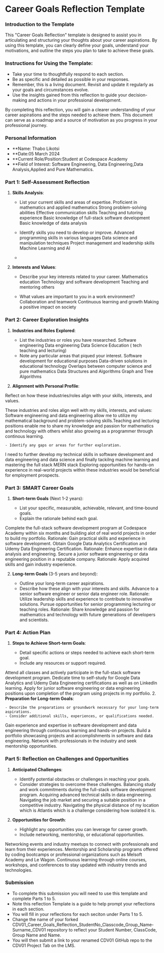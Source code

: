 
# Career Goals Reflection Template

### Introduction to the Template

This "Career Goals Reflection" template is designed to assist you in articulating and structuring your thoughts about your career aspirations. By using this template, you can clearly define your goals, understand your motivations, and outline the steps you plan to take to achieve these goals.

### Instructions for Using the Template:

- Take your time to thoughtfully respond to each section.
- Be as specific and detailed as possible in your responses.
- Remember, this is a living document. Revisit and update it regularly as your goals and circumstances evolve.
- Use the insights gained from this reflection to guide your decision-making and actions in your professional development.

By completing this reflection, you will gain a clearer understanding of your career aspirations and the steps needed to achieve them. This document can serve as a roadmap and a source of motivation as you progress in your professional journey.

### Personal Information

- **Name: Thabo Likotsi
- **Date:05 March 2024
- **Current Role/Position:Student at Codespace Academy
- **Field of Interest: Software Engineering, Data Engineering,Data Analysis,Applied and Pure Mathematics.

### Part 1: Self-Assessment Reflection

1. **Skills Analysis**:
    
    - List your current skills and areas of expertise.
      Proficient in mathematics and applied mathematics
       Strong problem-solving abilities
        Effective communication skills
         Teaching and tutoring experience
         Basic knowledge of full-stack software development
         Basic knowledge of data analysis

     - Identify skills you need to develop or improve.
  Advanced programming skills in various languages
   Data science and manipulation techniques
    Project management and leadership skills
    Machine Learning and AI
     - 
3. **Interests and Values**:
    
    - Describe your key interests related to your career.
    Mathematics education
    Technology and software development
     Teaching and mentoring others
      
      
    - What values are important to you in a work environment?
         Collaboration and teamwork
          Continuous learning and growth
         Making a positive impact on society

### Part 2: Career Exploration Insights

1. **Industries and Roles Explored**:
    
    - List the industries or roles you have researched.
       Software engineering
       Data engineering
        Data Science
       Education ( tech teaching and lecturing)
    - Note any particular areas that piqued your interest.
      Software development for educational purposes
      Data-driven solutions in educational technology
      Overlaps between computer science and pure mathematics
      Data Structures and Algorithms
      Graph and Tree Algorithms
2. **Alignment with Personal Profile**:
     
 Reflect on how these industries/roles align with your skills, interests, and values.

These industries and roles align well with my skills, interests, and values:
Software engineering and data engineering allow me to utilize my mathematical background and problem-solving skills.Teaching and lecturing positions enable me to share my knowledge and passion for mathematics and technology with others whilst also growing as a programmer through continous learning.

    - Identify any gaps or areas for further exploration.
 I need to further develop my technical skills in software development and data engineering and data science and finally tackilng machine learning and mastering the full stack MERN stack
Exploring opportunities for hands-on experience in real-world projects within these industries would be beneficial for employment prospects.

### Part 3: SMART Career Goals

1. **Short-term Goals** (Next 1-2 years):
    
    - List your specific, measurable, achievable, relevant, and time-bound goals.
    - Explain the rationale behind each goal.

Complete the full-stack software development program at Codespace Academy within six months and building alot of real world projects in order to build my portfolio.
Rationale: Gain practical skills and experience in software development.
Obtain Google Data Analytics Certification and Udemy Data Engineering Certification.
Rationale: Enhance expertise in data analysis and engineering.
Secure a junior software engineering or data engineering position in a reputable company.
Rationale: Apply acquired skills and gain industry experience.
      
2. **Long-term Goals** (3-5 years and beyond):
    
    - Outline your long-term career aspirations.
    - Describe how these align with your interests and skills.
Advance to a senior software engineer or senior data engineer role.
Rationale: Utilize leadership skills and experience to contribute to innovative solutions.
Pursue opportunities for senior programming lecturing or teaching roles.
Rationale: Share knowledge and passion for mathematics and technology with future generations of developers and scientists.
      

### Part 4: Action Plan

1. **Steps to Achieve Short-term Goals**:
    
    - Detail specific actions or steps needed to achieve each short-term goal.
    - Include any resources or support required.
  
Attend all classes and actively participate in the full-stack software development program.
Dedicate time to self-study for Google Data Analytics and Udemy Data Engineering certifications as well as on LinkedIn learning.
Apply for junior software engineering or data engineering positions upon completion of the program using projects in my portfolio.
2. **Preparation for Long-term Goals**:
    
    - Describe the preparations or groundwork necessary for your long-term aspirations.
    - Consider additional skills, experiences, or qualifications needed.
Gain experience and expertise in software development and data engineering through continuous learning and hands-on projects.
Build a portfolio showcasing projects and accomplishments in software and data engineering.
Network with professionals in the industry and seek mentorship opportunities.   

### Part 5: Reflection on Challenges and Opportunities

1. **Anticipated Challenges**:
    
    - Identify potential obstacles or challenges in reaching your goals.
    - Consider strategies to overcome these challenges.
Balancing study and work commitments during the full-stack software development program.
Acquiring advanced technical skills in data engineering.
Navigating the job market and securing a suitable position in a competitive industry.
Navigating the physical distance of my location which is Atlantis which is a challenge considering how isolated it is.
2. **Opportunities for Growth**:
    
    - Highlight any opportunities you can leverage for career growth.
    - Include networking, mentorship, or educational opportunities.
  
Networking events and industry meetups to connect with professionals and learn from their experiences.
Mentorship and Scholarship programs offered by coding bootcamps or professional organizations such as Melsoft Academy and Le Wagon.
Continuous learning through online courses, workshops, and conferences to stay updated with industry trends and technologies.

### Submission

- To complete this submission you will need to use this template and complete Parts 1 to 5.
- Note this reflection Template is a guide to help prompt your reflections in each section.
- You will fill in your reflections for each seciton under Parts 1 to 5.
- Change the name of your forked CDV01_Career_Goals_Reflection_StudentNo_Classcode_Group_Name-Surname_CDV01 repository to reflect your Student Number, ClassCode, Group Name and Name.
- You will then submit a link to your renamed CDV01 GitHub repo to the CDV01 Project Tab on the LMS.


